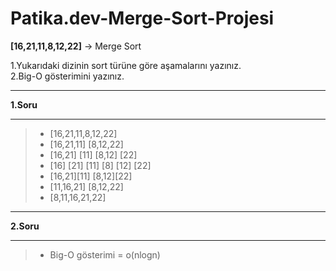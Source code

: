 # Patika.dev-Merge-Sort-Projesi  
**[16,21,11,8,12,22]** -> Merge Sort

1.Yukarıdaki dizinin sort türüne göre aşamalarını yazınız.   
2.Big-O gösterimini yazınız.
___

**1.Soru**   
___
>* [16,21,11,8,12,22]   
>* [16,21,11]   [8,12,22]   
>* [16,21] [11] [8,12] [22]   
>* [16]  [21]  [11]  [8]  [12]  [22]
>* [16,21][11] [8,12][22]   
>* [11,16,21] [8,12,22]
>* [8,11,16,21,22]   
___
**2.Soru**   
___
>* Big-O gösterimi = o(nlogn)
